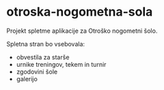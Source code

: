 # otroska-nogometna-sola
Projekt spletme aplikacije za Otroško nogometni šolo.

Spletna stran bo vsebovala:
 - obvestila za starše
 - urnike treningov, tekem in turnir
 - zgodovini šole
 - galerijo
